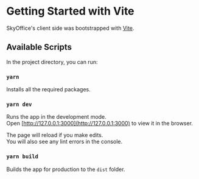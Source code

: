 # Getting Started with Vite

SkyOffice's client side was bootstrapped with [Vite](https://vitejs.dev/).

## Available Scripts

In the project directory, you can run:

### `yarn`

Installs all the required packages.

### `yarn dev`

Runs the app in the development mode.\
Open [http://127.0.0.1:3000](http://127.0.0.1:3000) to view it in the browser.

The page will reload if you make edits.\
You will also see any lint errors in the console.

### `yarn build`

Builds the app for production to the `dist` folder.
